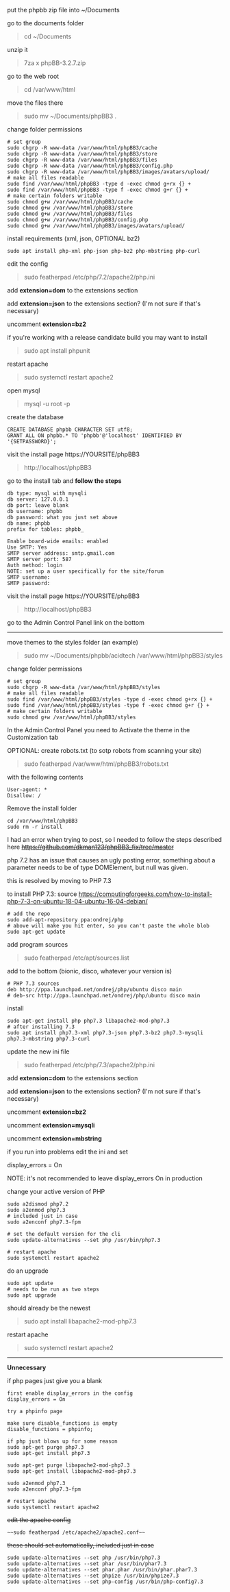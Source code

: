 put the phpbb zip file into ~/Documents

go to the documents folder
> cd ~/Documents

unzip it
> 7za x phpBB-3.2.7.zip

go to the web root
> cd /var/www/html

move the files there
> sudo mv ~/Documents/phpBB3 .

change folder permissions
```
# set group
sudo chgrp -R www-data /var/www/html/phpBB3/cache
sudo chgrp -R www-data /var/www/html/phpBB3/store
sudo chgrp -R www-data /var/www/html/phpBB3/files
sudo chgrp -R www-data /var/www/html/phpBB3/config.php
sudo chgrp -R www-data /var/www/html/phpBB3/images/avatars/upload/
# make all files readable
sudo find /var/www/html/phpBB3 -type d -exec chmod g+rx {} +
sudo find /var/www/html/phpBB3 -type f -exec chmod g+r {} +
# make certain folders writable
sudo chmod g+w /var/www/html/phpBB3/cache
sudo chmod g+w /var/www/html/phpBB3/store
sudo chmod g+w /var/www/html/phpBB3/files
sudo chmod g+w /var/www/html/phpBB3/config.php
sudo chmod g+w /var/www/html/phpBB3/images/avatars/upload/
```

install requirements (xml, json, OPTIONAL bz2)
```
sudo apt install php-xml php-json php-bz2 php-mbstring php-curl
```

edit the config
> sudo featherpad /etc/php/7.2/apache2/php.ini

add **extension=dom** to the extensions section

add **extension=json** to the extensions section? (I'm not sure if that's necessary)

uncomment **extension=bz2**

if you're working with a release candidate build you may want to install
> sudo apt install phpunit

restart apache
> sudo systemctl restart apache2

open mysql
> mysql -u root -p

create the database
```
CREATE DATABASE phpbb CHARACTER SET utf8;
GRANT ALL ON phpbb.* TO 'phpbb'@'localhost' IDENTIFIED BY '{SETPASSWORD}';
```

visit the install page https://YOURSITE/phpBB3
> http://localhost/phpBB3

go to the install tab and **follow the steps**
```
db type: mysql with mysqli
db server: 127.0.0.1
db port: leave blank
db username: phpbb
db password: what you just set above
db name: phpbb
prefix for tables: phpbb_
```
```
Enable board-wide emails: enabled
Use SMTP: Yes
SMTP server address: smtp.gmail.com
SMTP server port: 587
Auth method: login
NOTE: set up a user specifically for the site/forum
SMTP username:
SMTP password: 
```

visit the install page https://YOURSITE/phpBB3
> http://localhost/phpBB3

go to the Admin Control Panel link on the bottom

-----

move themes to the styles folder (an example)
> sudo mv ~/Documents/phpbb/acidtech /var/www/html/phpBB3/styles

change folder permissions
```
# set group
sudo chgrp -R www-data /var/www/html/phpBB3/styles
# make all files readable
sudo find /var/www/html/phpBB3/styles -type d -exec chmod g+rx {} +
sudo find /var/www/html/phpBB3/styles -type f -exec chmod g+r {} +
# make certain folders writable
sudo chmod g+w /var/www/html/phpBB3/styles
```

In the Admin Control Panel you need to Activate the theme in the Customization tab

OPTIONAL: create robots.txt (to sotp robots from scanning your site)
> sudo featherpad /var/www/html/phpBB3/robots.txt

with the following contents
```
User-agent: *
Disallow: /
```

Remove the install folder
```
cd /var/www/html/phpBB3
sudo rm -r install
```

I had an error when trying to post, so I needed to follow the steps described here
~~https://github.com/dkman123/phpBB3_fix/tree/master~~

php 7.2 has an issue that causes an ugly posting error, something about a parameter needs to be of type DOMElement, but null was given.

this is resolved by moving to PHP 7.3

to install PHP 7.3: source https://computingforgeeks.com/how-to-install-php-7-3-on-ubuntu-18-04-ubuntu-16-04-debian/
```
# add the repo
sudo add-apt-repository ppa:ondrej/php
# above will make you hit enter, so you can't paste the whole blob
sudo apt-get update
```

add program sources
> sudo featherpad /etc/apt/sources.list

add to the bottom  (bionic, disco, whatever your version is)
```
# PHP 7.3 sources
deb http://ppa.launchpad.net/ondrej/php/ubuntu disco main
# deb-src http://ppa.launchpad.net/ondrej/php/ubuntu disco main
```

install
```
sudo apt-get install php php7.3 libapache2-mod-php7.3
# after installing 7.3
sudo apt install php7.3-xml php7.3-json php7.3-bz2 php7.3-mysqli php7.3-mbstring php7.3-curl
```
update the new ini file
> sudo featherpad /etc/php/7.3/apache2/php.ini

add **extension=dom** to the extensions section

add **extension=json** to the extensions section? (I'm not sure if that's necessary)

uncomment **extension=bz2**

uncomment **extension=mysqli**

uncomment **extension=mbstring**

if you run into problems edit the ini and set 

display_errors = On

NOTE: it's not recommended to leave display_errors On in production

change your active version of PHP
```
sudo a2dismod php7.2
sudo a2enmod php7.3
# included just in case
sudo a2enconf php7.3-fpm

# set the default version for the cli
sudo update-alternatives --set php /usr/bin/php7.3

# restart apache
sudo systemctl restart apache2
```

do an upgrade
```
sudo apt update
# needs to be run as two steps
sudo apt upgrade
```

should already be the newest
> sudo apt install libapache2-mod-php7.3

restart apache
> sudo systemctl restart apache2


-----

**Unnecessary**

if php pages just give you a blank
```
first enable display_errors in the config
display_errors = On

try a phpinfo page

make sure disable_functions is empty
disable_functions = phpinfo;

if php just blows up for some reason
sudo apt-get purge php7.3
sudo apt-get install php7.3

sudo apt-get purge libapache2-mod-php7.3
sudo apt-get install libapache2-mod-php7.3

sudo a2enmod php7.3
sudo a2enconf php7.3-fpm

# restart apache
sudo systemctl restart apache2
```

~~edit the apache config~~
```
~~sudo featherpad /etc/apache2/apache2.conf~~
```


~~these should set automatically, included just in case~~
```
sudo update-alternatives --set php /usr/bin/php7.3
sudo update-alternatives --set phar /usr/bin/phar7.3
sudo update-alternatives --set phar.phar /usr/bin/phar.phar7.3
sudo update-alternatives --set phpize /usr/bin/phpize7.3
sudo update-alternatives --set php-config /usr/bin/php-config7.3
```
